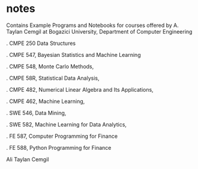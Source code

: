 # notes
Contains Example Programs and Notebooks for courses offered by A. Taylan Cemgil at Bogazici University, Department of Computer Engineering

. CMPE 250 Data Structures

. CMPE 547, Bayesian Statistics and Machine Learning 

. CMPE 548, Monte Carlo Methods,

. CMPE 58R, Statistical Data Analysis,

. CMPE 482, Numerical Linear Algebra and Its Applications,

. CMPE 462, Machine Learning,

. SWE 546, Data Mining,

. SWE 582, Machine Learning for Data Analytics,

. FE 587, Computer Programming for Finance 

. FE 588, Python Programming for Finance 


Ali Taylan Cemgil
